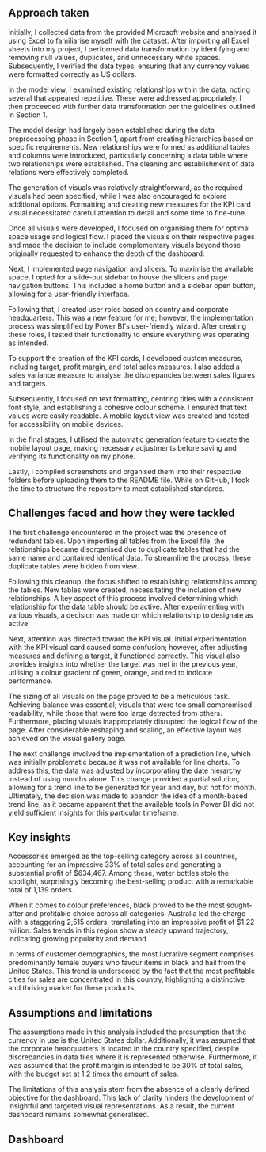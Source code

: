 ## Approach taken

Initially, I collected data from the provided Microsoft website and analysed it using Excel to familiarise myself with the dataset. After importing all Excel sheets into my project, I performed data transformation by identifying and removing null values, duplicates, and unnecessary white spaces. Subsequently, I verified the data types, ensuring that any currency values were formatted correctly as US dollars.

In the model view, I examined existing relationships within the data, noting several that appeared repetitive. These were addressed appropriately. I then proceeded with further data transformation per the guidelines outlined in Section 1. 

The model design had largely been established during the data preprocessing phase in Section 1, apart from creating hierarchies based on specific requirements. New relationships were formed as additional tables and columns were introduced, particularly concerning a data table where two relationships were established. The cleaning and establishment of data relations were effectively completed.

The generation of visuals was relatively straightforward, as the required visuals had been specified, while I was also encouraged to explore additional options. Formatting and creating new measures for the KPI card visual necessitated careful attention to detail and some time to fine-tune.

Once all visuals were developed, I focused on organising them for optimal space usage and logical flow. I placed the visuals on their respective pages and made the decision to include complementary visuals beyond those originally requested to enhance the depth of the dashboard.

Next, I implemented page navigation and slicers. To maximise the available space, I opted for a slide-out sidebar to house the slicers and page navigation buttons. This included a home button and a sidebar open button, allowing for a user-friendly interface.

Following that, I created user roles based on country and corporate headquarters. This was a new feature for me; however, the implementation process was simplified by Power BI's user-friendly wizard. After creating these roles, I tested their functionality to ensure everything was operating as intended.

To support the creation of the KPI cards, I developed custom measures, including target, profit margin, and total sales measures. I also added a sales variance measure to analyse the discrepancies between sales figures and targets.

Subsequently, I focused on text formatting, centring titles with a consistent font style, and establishing a cohesive colour scheme. I ensured that text values were easily readable. A mobile layout view was created and tested for accessibility on mobile devices.

In the final stages, I utilised the automatic generation feature to create the mobile layout page, making necessary adjustments before saving and verifying its functionality on my phone.

Lastly, I compiled screenshots and organised them into their respective folders before uploading them to the README file. While on GitHub, I took the time to structure the repository to meet established standards.




## Challenges faced and how they were tackled
The first challenge encountered in the project was the presence of redundant tables. Upon importing all tables from the Excel file, the relationships became disorganised due to duplicate tables that had the same name and contained identical data. To streamline the process, these duplicate tables were hidden from view.

Following this cleanup, the focus shifted to establishing relationships among the tables. New tables were created, necessitating the inclusion of new relationships. A key aspect of this process involved determining which relationship for the data table should be active. After experimenting with various visuals, a decision was made on which relationship to designate as active.

Next, attention was directed toward the KPI visual. Initial experimentation with the KPI visual card caused some confusion; however, after adjusting measures and defining a target, it functioned correctly. This visual also provides insights into whether the target was met in the previous year, utilising a colour gradient of green, orange, and red to indicate performance.

The sizing of all visuals on the page proved to be a meticulous task. Achieving balance was essential; visuals that were too small compromised readability, while those that were too large detracted from others. Furthermore, placing visuals inappropriately disrupted the logical flow of the page. After considerable reshaping and scaling, an effective layout was achieved on the visual gallery page.

The next challenge involved the implementation of a prediction line, which was initially problematic because it was not available for line charts. To address this, the data was adjusted by incorporating the date hierarchy instead of using months alone. This change provided a partial solution, allowing for a trend line to be generated for year and day, but not for month. Ultimately, the decision was made to abandon the idea of a month-based trend line, as it became apparent that the available tools in Power BI did not yield sufficient insights for this particular timeframe.



## Key insights 
Accessories emerged as the top-selling category across all countries, accounting for an impressive 33% of total sales and generating a substantial profit of $634,467. Among these, water bottles stole the spotlight, surprisingly becoming the best-selling product with a remarkable total of 1,139 orders.

When it comes to colour preferences, black proved to be the most sought-after and profitable choice across all categories. Australia led the charge with a staggering 2,515 orders, translating into an impressive profit of $1.22 million. Sales trends in this region show a steady upward trajectory, indicating growing popularity and demand.

In terms of customer demographics, the most lucrative segment comprises predominantly female buyers who favour items in black and hail from the United States. This trend is underscored by the fact that the most profitable cities for sales are concentrated in this country, highlighting a distinctive and thriving market for these products.



## Assumptions and limitations
The assumptions made in this analysis included the presumption that the currency in use is the United States dollar. Additionally, it was assumed that the corporate headquarters is located in the country specified, despite discrepancies in data files where it is represented otherwise. Furthermore, it was assumed that the profit margin is intended to be 30% of total sales, with the budget set at 1.2 times the amount of sales.

The limitations of this analysis stem from the absence of a clearly defined objective for the dashboard. This lack of clarity hinders the development of insightful and targeted visual representations. As a result, the current dashboard remains somewhat generalised.


## Dashboard 


##
